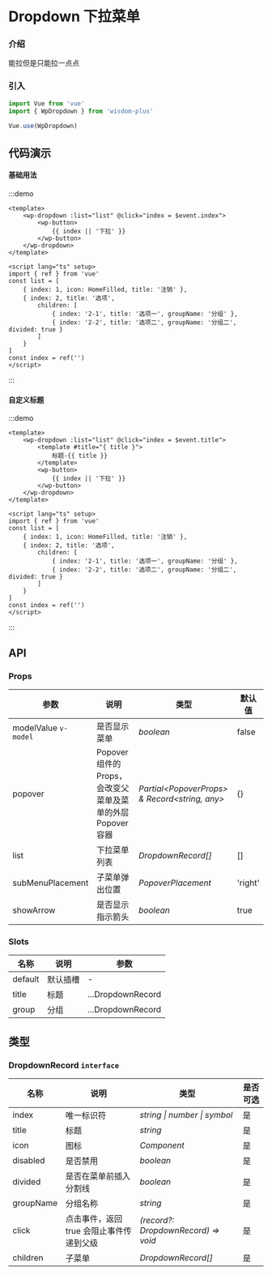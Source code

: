 <script lang="ts" setup>
import { HomeFilled } from '@vicons/antd'
</script>

# Dropdown 下拉菜单

### 介绍

能拉但是只能拉一点点

### 引入

```js
import Vue from 'vue'
import { WpDropdown } from 'wisdom-plus'

Vue.use(WpDropdown)
```

## 代码演示

#### 基础用法

:::demo
```vue
<template>
    <wp-dropdown :list="list" @click="index = $event.index">
        <wp-button>
            {{ index || '下拉' }}
        </wp-button>
    </wp-dropdown>
</template>

<script lang="ts" setup>
import { ref } from 'vue'
const list = [
    { index: 1, icon: HomeFilled, title: '注销' },
    { index: 2, title: '选项',
        children: [
            { index: '2-1', title: '选项一', groupName: '分组' },
            { index: '2-2', title: '选项二', groupName: '分组二', divided: true }
        ]
    }
]
const index = ref('')
</script>
```
:::

#### 自定义标题

:::demo
```vue
<template>
    <wp-dropdown :list="list" @click="index = $event.title">
        <template #title="{ title }">
            标题-{{ title }}
        </template>
        <wp-button>
            {{ index || '下拉' }}
        </wp-button>
    </wp-dropdown>
</template>

<script lang="ts" setup>
import { ref } from 'vue'
const list = [
    { index: 1, icon: HomeFilled, title: '注销' },
    { index: 2, title: '选项',
        children: [
            { index: '2-1', title: '选项一', groupName: '分组' },
            { index: '2-2', title: '选项二', groupName: '分组二', divided: true }
        ]
    }
]
const index = ref('')
</script>
```
:::

## API

### Props

| 参数      | 说明           | 类型                                                                | 默认值 |
| --------- | -------------- | ------------------------------------------------------------------- | ------ |
| modelValue `v-model`   | 是否显示菜单       | _boolean_          | false     |
| popover     | Popover 组件的 Props，会改变父菜单及菜单的外层 Popover 容器   | _Partial\<PopoverProps\> & Record\<string, any\>_           | {}      |
| list   | 下拉菜单列表 | _DropdownRecord[]_ | []      |
| subMenuPlacement  | 子菜单弹出位置       | _PopoverPlacement_                                                           | 'right' |
| showArrow      | 是否显示指示箭头       | _boolean_                                                           | true   |

### Slots

| 名称    | 说明     | 参数 |
| ------- | -------- | --- |
| default | 默认插槽 | - |
| title | 标题 | ...DropdownRecord |
| group | 分组 | ...DropdownRecord |

## 类型

### DropdownRecord `interface`

| 名称 | 说明 | 类型 | 是否可选 |
| --- | --- | --- | --- |
| index | 唯一标识符 | _string \| number \| symbol_ | 是 |
| title | 标题 | _string_ | 是 |
| icon | 图标 | _Component_ | 是 |
| disabled | 是否禁用 | _boolean_ | 是 |
| divided | 是否在菜单前插入分割线 | _boolean_ | 是 |
| groupName | 分组名称 | _string_ | 是 |
| click | 点击事件，返回 true 会阻止事件传递到父级 | _(record?: DropdownRecord) => void_ | 是 |
| children | 子菜单 | _DropdownRecord[]_ | 是 |